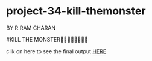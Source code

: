 # project-34-kill-themonster
BY R.RAM CHARAN 

#KILL THE MONSTER🤑😡🤬🦾🎇🎆✨🎃

clik on here to see the final output [HERE]()
